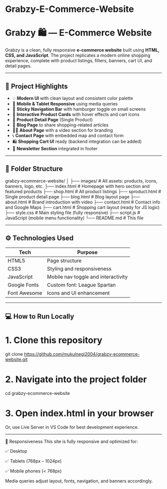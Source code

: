 # Grabzy-E-Commerce-Website
# Grabzy 🛍️ — E-Commerce Website

Grabzy is a clean, fully responsive **e-commerce website** built using **HTML, CSS, and JavaScript**. The project replicates a modern online shopping experience, complete with product listings, filters, banners, cart UI, and detail pages.

---

## 🌟 Project Highlights

- 💡 **Modern UI** with clean layout and consistent color palette
- 📱 **Mobile & Tablet Responsive** using media queries
- 🧭 **Sticky Navigation Bar** with hamburger toggle on small screens
- 🛒 **Interactive Product Cards** with hover effects and cart icons
- 🧾 **Product Detail Page** (Single Product)
- 📰 **Blog Page** to share shopping-related articles
- 🧍‍♂️ **About Page** with a video section for branding
- 📞 **Contact Page** with embedded map and contact form
- 🛍️ **Shopping Cart UI** ready (backend integration can be added)
- 📨 **Newsletter Section** integrated in footer

---

## 🧩 Folder Structure

grabzy-ecommerce-website/
│
├── images/ # All assets: products, icons, banners, logo, etc.
├── index.html # Homepage with hero section and featured products
├── shop.html # All product listings
├── sproduct.html # Single product detail page
├── blog.html # Blog layout page
├── about.html # Brand introduction with video
├── contact.html # Contact info and Google Maps
├── cart.html # Shopping cart layout (ready for JS logic)
├── style.css # Main styling file (fully responsive)
├── script.js # JavaScript (mobile menu functionality)
└── README.md # This file

---

## ⚙️ Technologies Used

| Tech          | Purpose                                |
|---------------|----------------------------------------|
| HTML5         | Page structure                         |
| CSS3          | Styling and responsiveness             |
| JavaScript    | Mobile nav toggle and interactivity    |
| Google Fonts  | Custom font: League Spartan            |
| Font Awesome  | Icons and UI enhancement               |

---

## 💻 How to Run Locally

# 1. Clone this repository
git clone https://github.com/mukulnegi2004/grabzy-ecommerce-website.git

# 2. Navigate into the project folder
cd grabzy-ecommerce-website

# 3. Open index.html in your browser
Or, use Live Server in VS Code for best development experience.

---

📱 Responsiveness
This site is fully responsive and optimized for:

✅ Desktop

✅ Tablets (768px – 1024px)

✅ Mobile phones (< 768px)

Media queries adjust layout, fonts, navigation, and banners accordingly.
